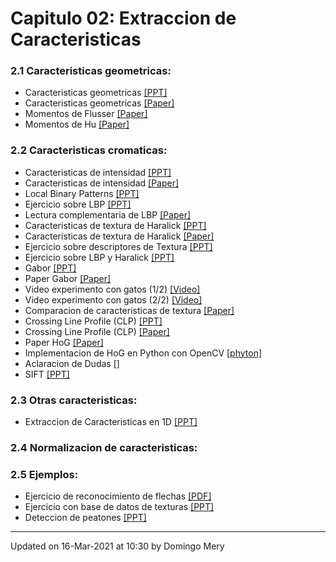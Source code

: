 
# Capitulo 02: Extraccion de Caracteristicas
### 2.1 Caracteristicas geometricas:
* Caracteristicas geometricas [[PPT]](https://github.com/domingomery/patrones/blob/master/clases/Cap02_Extraccion_de_Caracteristicas/presentations/PAT02_GeometricFeatures.pptx)
* Caracteristicas geometricas [[Paper]](https://github.com/domingomery/patrones/blob/master/clases/Cap02_Extraccion_de_Caracteristicas/papers/PAT02_GeometricFeatures.pdf)
* Momentos de Flusser [[Paper]](https://github.com/domingomery/patrones/blob/master/clases/Cap02_Extraccion_de_Caracteristicas/papers/Flusser_Moments.pdf)
* Momentos de Hu [[Paper]](https://github.com/domingomery/patrones/blob/master/clases/Cap02_Extraccion_de_Caracteristicas/papers/Hu_Moments.pdf)
### 2.2 Caracteristicas cromaticas:
* Caracteristicas de intensidad [[PPT]](https://github.com/domingomery/patrones/blob/master/clases/Cap02_Extraccion_de_Caracteristicas/presentations/PAT02_IntensityFeatures.pptx)
* Caracteristicas de intensidad [[Paper]](https://github.com/domingomery/patrones/blob/master/clases/Cap02_Extraccion_de_Caracteristicas/papers/PAT02_IntensityFeatures.pdf)
* Local Binary Patterns [[PPT]](https://github.com/domingomery/patrones/blob/master/clases/Cap02_Extraccion_de_Caracteristicas/presentations/PAT02_LocalBinaryPatterns.pptx)
* Ejercicio sobre LBP [[PPT]](https://github.com/domingomery/patrones/blob/master/clases/Cap02_Extraccion_de_Caracteristicas/presentations/PAT02_QuizLBP.pptx)
* Lectura complementaria de LBP [[Paper]](http://www.scholarpedia.org/article/Local_Binary_Patterns)
* Caracteristicas de textura de Haralick [[PPT]](https://github.com/domingomery/patrones/blob/master/clases/Cap02_Extraccion_de_Caracteristicas/presentations/PAT02_HaralickTexture.pptx)
* Caracteristicas de textura de Haralick [[Paper]](https://github.com/domingomery/patrones/blob/master/clases/Cap02_Extraccion_de_Caracteristicas/papers/Haralick_Textures.pdf)
* Ejercicio sobre descriptores de Textura [[PPT]](https://github.com/domingomery/patrones/blob/master/clases/Cap02_Extraccion_de_Caracteristicas/presentations/PAT02_QuizTexturas.pptx)
* Ejercicio sobre LBP y Haralick [[PPT]](https://github.com/domingomery/patrones/blob/master/clases/Cap02_Extraccion_de_Caracteristicas/presentations/PAT02_QuizTexturas.pptx)
* Gabor [[PPT]](https://github.com/domingomery/patrones/blob/master/clases/Cap02_Extraccion_de_Caracteristicas/presentations/PAT02_Gabor.pptx)
* Paper Gabor [[Paper]](https://github.com/domingomery/patrones/blob/master/clases/Cap02_Extraccion_de_Caracteristicas/papers/Manjunath_GaborFeatures1996.pdf)
* Video experimento con gatos (1/2) [[Video]](https://youtu.be/IOHayh06LJ4)
* Video experimento con gatos (2/2) [[Video]](https://youtu.be/QzkMo45pcUo)
* Comparacion de caracteristicas de textura [[Paper]](https://github.com/domingomery/patrones/blob/master/clases/Cap02_Extraccion_de_Caracteristicas/papers/Randen_ComparativeTextures.pdf)
* Crossing Line Profile (CLP) [[PPT]](https://github.com/domingomery/patrones/blob/master/clases/Cap02_Extraccion_de_Caracteristicas/presentations/PAT02_CrossingLineProfiles.pptx)
* Crossing Line Profile (CLP) [[Paper]](https://github.com/domingomery/patrones/blob/master/clases/Cap02_Extraccion_de_Caracteristicas/papers/Mery_CrossingLineProfiles.pdf)
* Paper HoG [[Paper]](https://hal.inria.fr/file/index/docid/548512/filename/hog_cvpr2005.pdf)
* Implementacion de HoG en Python con OpenCV [[phyton]](https://www.learnopencv.com/histogram-of-oriented-gradients/)
* Aclaracion de Dudas [[]]()
* SIFT [[PPT]](https://github.com/domingomery/patrones/blob/master/clases/Cap02_Extraccion_de_Caracteristicas/presentations/PAT02_SIFT_ObjectDetection.pptx)
### 2.3 Otras caracteristicas:
* Extraccion de Caracteristicas en 1D [[PPT]](https://github.com/domingomery/patrones/blob/master/clases/Cap02_Extraccion_de_Caracteristicas/presentations/PAT02_FX_1D.pptx)
### 2.4 Normalizacion de caracteristicas:
### 2.5 Ejemplos:
* Ejercicio de reconocimiento de flechas [[PDF]](https://github.com/domingomery/patrones/blob/master/clases/Cap02_Extraccion_de_Caracteristicas/presentations/PAT02_EjercicioFlechas.pdf)
* Ejercicio con base de datos de texturas [[PPT]](https://github.com/domingomery/patrones/blob/master/clases/Cap02_Extraccion_de_Caracteristicas/presentations/PAT02_Ejercicio_111_Texturas.pptx)
* Deteccion de peatones [[PPT]](https://github.com/domingomery/patrones/blob/master/clases/Cap02_Extraccion_de_Caracteristicas/presentations/PAT02_HoG_HumanDetection.pptx)
---


Updated on 16-Mar-2021 at 10:30 by Domingo Mery

